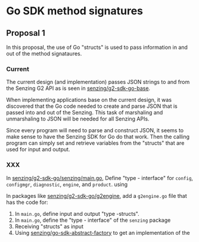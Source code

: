 # Go SDK method signatures

## Proposal 1

In this proposal, the use of Go "structs" is used to pass information
in and out of the method signataures.

### Current

The current design (and implementation) passes JSON strings to and from the Senzing G2 API
as is seen in
[senzing/g2-sdk-go-base](https://github.com/senzing-garage/g2-sdk-go-base).

When implementing applications base on the current design,
it was discovered that the Go code needed to create and parse JSON
that is passed into and out of the Senzing.
This task of marshaling and unmarshaling to JSON will be needed
for all Senzing APIs.

Since every program will need to parse and construct JSON,
it seems to make sense to have the Senzing SDK for Go do that work.
Then the calling program can simply set and retrieve variables from the
"structs" that are used for input and output.

### XXX

In [senzing/g2-sdk-go/senzing/main.go](https://github.com/senzing-garage/g2-sdk-go/tree/main/senzing/main.go),
Define "type - interface" for `config`, `configmgr`, `diagnostic`, `engine`, and `product`.
using

In packages like
[senzing/g2-sdk-go/g2engine](https://github.com/senzing-garage/g2-sdk-go/tree/main/g2engine),
add a `g2engine.go` file that has
the code for:

1. In `main.go`, define input and output "type -structs".
1. In `main.go`, define the "type - interface" of the `senzing` package
1. Receiving "structs" as input
1. Using [senzing/go-sdk-abstract-factory](https://github.com/senzing-garage/go-sdk-abstract-factory) to
   get an implementation of the
